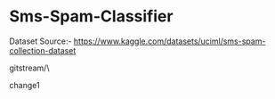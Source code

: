 # Sms-Spam-Classifier

Dataset Source:-
https://www.kaggle.com/datasets/uciml/sms-spam-collection-dataset

gitstream/\

change1
